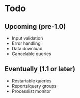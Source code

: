 # Todo

## Upcoming (pre-1.0)

* Input validation
* Error handling
* Data download
* Cancelable queries

## Eventually (1.1 or later)

* Restartable queries
* Reports/query groups
* Processlist monitor
